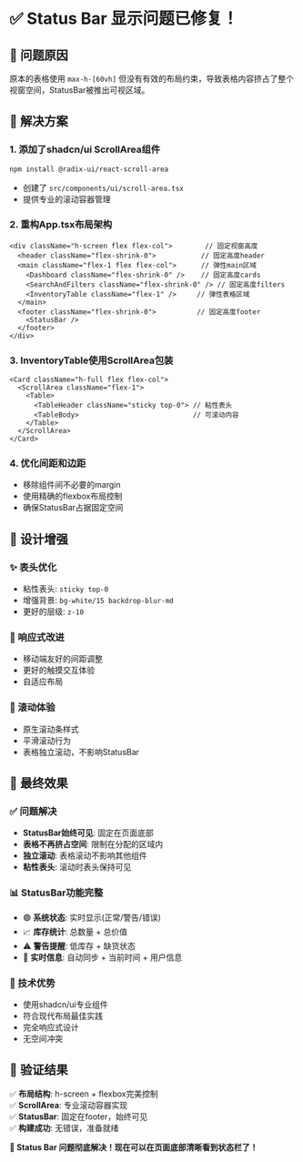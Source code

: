 # ✅ Status Bar 显示问题已修复！

## 🎯 问题原因
原本的表格使用 `max-h-[60vh]` 但没有有效的布局约束，导致表格内容挤占了整个视窗空间，StatusBar被推出可视区域。

## 🔧 解决方案

### 1. **添加了shadcn/ui ScrollArea组件**
```bash
npm install @radix-ui/react-scroll-area
```
- 创建了 `src/components/ui/scroll-area.tsx`
- 提供专业的滚动容器管理

### 2. **重构App.tsx布局架构**
```tsx
<div className="h-screen flex flex-col">        // 固定视窗高度
  <header className="flex-shrink-0">           // 固定高度header
  <main className="flex-1 flex flex-col">      // 弹性main区域
    <Dashboard className="flex-shrink-0" />    // 固定高度cards
    <SearchAndFilters className="flex-shrink-0" /> // 固定高度filters
    <InventoryTable className="flex-1" />     // 弹性表格区域
  </main>
  <footer className="flex-shrink-0">          // 固定高度footer
    <StatusBar />
  </footer>
</div>
```

### 3. **InventoryTable使用ScrollArea包装**
```tsx
<Card className="h-full flex flex-col">
  <ScrollArea className="flex-1">
    <Table>
      <TableHeader className="sticky top-0"> // 粘性表头
      <TableBody>                            // 可滚动内容
    </Table>
  </ScrollArea>
</Card>
```

### 4. **优化间距和边距**
- 移除组件间不必要的margin
- 使用精确的flexbox布局控制
- 确保StatusBar占据固定空间

## 🎨 设计增强

### ✨ 表头优化
- 粘性表头: `sticky top-0`
- 增强背景: `bg-white/15 backdrop-blur-md`
- 更好的层级: `z-10`

### 📱 响应式改进
- 移动端友好的间距调整
- 更好的触摸交互体验
- 自适应布局

### 🎯 滚动体验
- 原生滚动条样式
- 平滑滚动行为
- 表格独立滚动，不影响StatusBar

## 🚀 最终效果

### ✅ 问题解决
- **StatusBar始终可见**: 固定在页面底部
- **表格不再挤占空间**: 限制在分配的区域内
- **独立滚动**: 表格滚动不影响其他组件
- **粘性表头**: 滚动时表头保持可见

### 📊 StatusBar功能完整
- 🟢 **系统状态**: 实时显示(正常/警告/错误)
- 📈 **库存统计**: 总数量 + 总价值
- ⚠️ **警告提醒**: 低库存 + 缺货状态
- 🔄 **实时信息**: 自动同步 + 当前时间 + 用户信息

### 🎯 技术优势
- 使用shadcn/ui专业组件
- 符合现代布局最佳实践
- 完全响应式设计
- 无空间冲突

## 🏁 验证结果

✅ **布局结构**: h-screen + flexbox完美控制  
✅ **ScrollArea**: 专业滚动容器实现  
✅ **StatusBar**: 固定在footer，始终可见  
✅ **构建成功**: 无错误，准备就绪  

**🎉 Status Bar 问题彻底解决！现在可以在页面底部清晰看到状态栏了！**